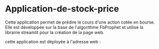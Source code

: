 # Application-de-stock-price

Cette application permet de prédire le cours d'une action cotée en bourse.
Elle est développée sur la base de l'algorithme FbProphet et utilise la librairie streamlit pour la création de la page web.

cette application est déployée à l'adresse web : 
